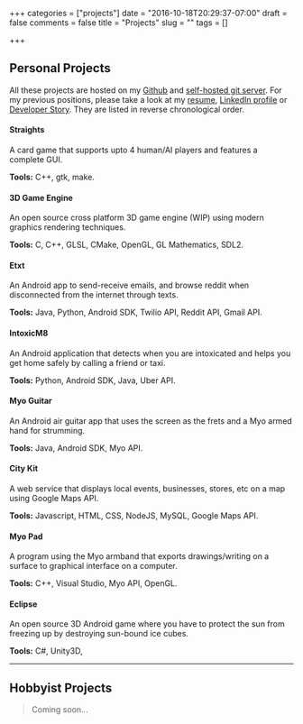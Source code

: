 +++
categories = ["projects"]
date = "2016-10-18T20:29:37-07:00"
draft = false
comments = false
title = "Projects"
slug = ""
tags = []

+++


Personal Projects
-----------------

All these projects are hosted on my [Github](https://github.com/sadmansk) and 
[self-hosted git server](https://git.sadmansk.com). For my previous positions,
please take a look at my [resume](resume.pdf), [LinkedIn profile](https://linkedin.com/in/sadmansk)
or [Developer Story](https://stackoverflow.com/story/sadmansk). They are listed
in reverse chronological order.

#### Straights <a href="https://github.com/sadmansk/straights"><i class="fa fa-github" aria-hidden="true"></i></a>
A card game that supports upto 4 human/AI players and features a complete GUI.

**Tools:** C++, gtk, make.


#### 3D Game Engine <a href="https://git.sadmansk.com/sadmansk/GameEngine"><i class="fa fa-gitlab" aria-hidden="true"></i></a>
An open source cross platform 3D game engine (WIP) using modern graphics rendering techniques.

**Tools:** C, C++, GLSL, CMake, OpenGL, GL Mathematics, SDL2.


#### Etxt <a href="https://github.com/sadmansk/Etxt"><i class="fa fa-github" aria-hidden="true"></i></a>
An Android app to send-receive emails, and browse reddit when disconnected from the internet through texts.

**Tools:** Java, Python, Android SDK, Twilio API, Reddit API, Gmail API.


#### IntoxicM8 <a href="https://github.com/IntoxicM8"><i class="fa fa-github" aria-hidden="true"></i></a>
An Android application that detects when you are intoxicated and helps you get home safely by calling a friend or taxi.

**Tools:** Python, Android SDK, Java, Uber API.


#### Myo Guitar <a href="https://github.com/jgzuke/MyoProject"><i class="fa fa-github" aria-hidden="true"></i></a>
An Android air guitar app that  uses the screen as the frets and a Myo armed hand for strumming.

**Tools:** Java, Android SDK, Myo API.


#### City Kit <a href="https://github.com/ProjectShrike/CityKit"><i class="fa fa-github" aria-hidden="true"></i></a>
A web service that displays local events, businesses, stores, etc on a map using Google Maps API.

**Tools:** Javascript, HTML, CSS, NodeJS, MySQL, Google Maps API.


#### Myo Pad <a href="https://github.com/sadmansk/MyoPad"><i class="fa fa-github" aria-hidden="true"></i></a>
A program using the Myo armband that exports drawings/writing on a surface to graphical interface on a computer.

**Tools:** C++, Visual Studio, Myo API, OpenGL.


#### Eclipse <a href="https://github.com/sadmansk/Eclipse"><i class="fa fa-github" aria-hidden="true"></i></a>
An open source 3D Android game where you have to protect the sun from freezing up by destroying sun-bound ice cubes.

**Tools:** C#, Unity3D,


---

Hobbyist Projects
-----------------
> Coming soon...
